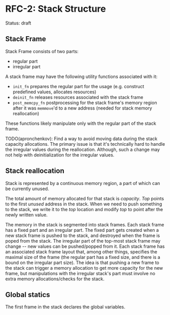 # RFC-2: Stack Structure

Status: draft

## Stack Frame

Stack Frame consists of two parts:
 * regular part
 * irregular part

A stack frame may have the following utility functions associated with it:
 * `init_fn` prepares the regular part for the usage (e.g. construct predefined values, allocates resources)
 * `deinit_fn` releases resources associated with the stack frame
 * `post_memcpy_fn` postprocessing for the stack frame's memory region after it was `memmove`'d to a new address (needed for stack memory reallocation)

These functions likely manipulate only with the regular part of the stack frame.

TODO(apronchenkov): Find a way to avoid moving data during the stack capacity allocations. The primary issue is that it's technically hard to handle the irregular values during the reallocation. Although, such a change may not help with
deinitialization for the irregular values.


## Stack reallocation

Stack is represented by a continuous memory region, a part of which can be currently unused.

The total amount of memory allocated for that stack is _capacity_. _Top_ points to the first _unused_ address in the stack. When we need to push something to the stack, we write it to the _top_ location and modify _top_ to point after the newly written value.

The memory in the stack is segmented into stack frames. Each stack frame has a fixed part and an irregular part. The fixed part gets created when a new stack frame is pushed to the stack, and destroyed when the frame is poped from the stack. The irregular part of the top-most stack frame may change -- new values can be pushed/popped from it. Each stack frame has an associated stack frame layout that, among other things, specifies the maximal size of the frame (the
regular part has a fixed size, and there is a bound on the irregular part size). The idea is that pushing a new frame to the stack can trigger a memory allocation to get more capacity for the new frame, but manipulations with the
irregular stack's part must involve no extra memory allocations/checks for the stack.

## Global statics

The first frame in the stack declares the global variables.
